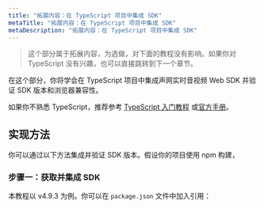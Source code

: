 ```yaml
---
title: "拓展内容：在 TypeScript 项目中集成 SDK"
metaTitle: "拓展内容：在 TypeScript 项目中集成 SDK"
metaDescription: "拓展内容：在 TypeScript 项目中集成 SDK"
---
```


> 这个部分属于拓展内容，为选做，对下面的教程没有影响。如果你对 TypeScript 没有兴趣，也可以直接跳转到下一个章节。

在这个部分，你将学会在 TypeScript 项目中集成声网实时音视频 Web SDK 并验证 SDK 版本和浏览器兼容性。

如果你不熟悉 TypeScript，推荐参考 [TypeScript 入门教程](https://github.com/xcatliu/typescript-tutorial) 或[官方手册](http://www.typescriptlang.org/docs/handbook/basic-types.html)。

## 实现方法

你可以通过以下方法集成并验证 SDK 版本。假设你的项目使用 npm 构建，

### 步骤一：获取并集成 SDK

本教程以 v4.9.3 为例。你可以在 `package.json` 文件中加入引用：



